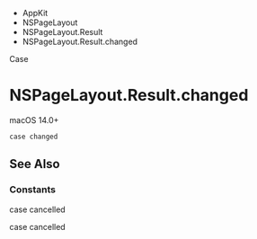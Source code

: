 

- AppKit
- NSPageLayout
- NSPageLayout.Result
-  NSPageLayout.Result.changed 

Case

# NSPageLayout.Result.changed

macOS 14.0+

``` source
case changed
```

## See Also

### Constants

case cancelled

case cancelled

